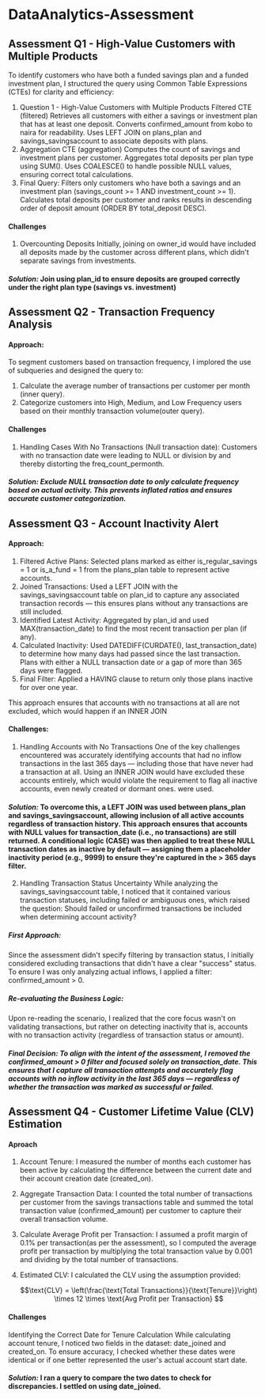 # DataAnalytics-Assessment
## Assessment Q1 - High-Value Customers with Multiple Products
To identify customers who have both a funded savings plan and a funded investment plan, I structured the query using Common Table Expressions (CTEs) for clarity and efficiency:
1. Question 1 - High-Value Customers with Multiple Products
Filtered CTE (filtered)
Retrieves all customers with either a savings or investment plan that has at least one deposit.
Converts confirmed_amount from kobo to naira for readability.
Uses LEFT JOIN on plans_plan and savings_savingsaccount to associate deposits with plans.
2. Aggregation CTE (aggregation)
Computes the count of savings and investment plans per customer.
Aggregates total deposits per plan type using SUM().
Uses COALESCE() to handle possible NULL values, ensuring correct total calculations.
3. Final Query:
Filters only customers who have both a savings and an investment plan (savings_count >= 1 AND investment_count >= 1).
Calculates total deposits per customer and ranks results in descending order of deposit amount (ORDER BY total_deposit DESC).

#### Challenges
1. Overcounting Deposits
Initially, joining on owner_id would have included all deposits made by the customer across different plans, which didn't separate savings from investments.
#### ***Solution:*** Join using plan_id to ensure deposits are grouped correctly under the right plan type (savings vs. investment)


## Assessment Q2 - Transaction Frequency Analysis
#### Approach: 
To segment customers based on transaction frequency, I implored the use of subqueries and designed the query to:
1. Calculate the average number of transactions per customer per month (inner query).
2. Categorize customers into High, Medium, and Low Frequency users based on their monthly transaction volume(outer query).

#### Challenges
1. Handling Cases With No Transactions (Null transaction date): Customers with no transaction date were leading to NULL or division by and thereby distorting the freq_count_permonth.
##### ***Solution:*** Exclude NULL transaction date to only calculate frequency based on actual activity. This prevents inflated ratios and ensures accurate customer categorization.



## Assessment Q3 - Account Inactivity Alert
#### Approach:
1. Filtered Active Plans: Selected plans marked as either is_regular_savings = 1 or is_a_fund = 1 from the plans_plan table to represent active accounts.
2. Joined Transactions: Used a LEFT JOIN with the savings_savingsaccount table on plan_id to capture any associated transaction records — this ensures plans without any transactions are still included.
3. Identified Latest Activity: Aggregated by plan_id and used MAX(transaction_date) to find the most recent transaction per plan (if any).
4. Calculated Inactivity: Used DATEDIFF(CURDATE(), last_transaction_date) to determine how many days had passed since the last transaction. Plans with either a NULL transaction date or a gap of more than 365 days were flagged.
5. Final Filter: Applied a HAVING clause to return only those plans inactive for over one year.

This approach ensures that accounts with no transactions at all are not excluded, which would happen if an INNER JOIN

#### Challenges:
1. Handling Accounts with No Transactions
One of the key challenges encountered was accurately identifying accounts that had no inflow transactions in the last 365 days — including those that have never had a transaction at all. Using an INNER JOIN would have excluded these accounts entirely, which would violate the requirement to flag all inactive accounts, even newly created or dormant ones. were used.
#### ***Solution:*** To overcome this, a LEFT JOIN was used between plans_plan and savings_savingsaccount, allowing inclusion of all active accounts regardless of transaction history. This approach ensures that accounts with NULL values for transaction_date (i.e., no transactions) are still returned. A conditional logic (CASE) was then applied to treat these NULL transaction dates as inactive by default — assigning them a placeholder inactivity period (e.g., 9999) to ensure they're captured in the > 365 days filter.

2. Handling Transaction Status Uncertainty
While analyzing the savings_savingsaccount table, I noticed that it contained various transaction statuses, including failed or ambiguous ones, which raised the question: Should failed or unconfirmed transactions be included when determining account activity?
##### First Approach:
Since the assessment didn't specify filtering by transaction status, I initially considered excluding transactions that didn't have a clear "success" status. To ensure I was only analyzing actual inflows, I applied a filter: confirmed_amount > 0.
##### Re-evaluating the Business Logic:
Upon re-reading the scenario, I realized that the core focus wasn't on validating transactions, but rather on detecting inactivity that is, accounts with no transaction activity (regardless of transaction status or amount).
##### Final Decision: To align with the intent of the assessment, I removed the confirmed_amount > 0 filter and focused solely on transaction_date. This ensures that I capture all transaction attempts and accurately flag accounts with no inflow activity in the last 365 days — regardless of whether the transaction was marked as successful or failed.


## Assessment Q4 - Customer Lifetime Value (CLV) Estimation
#### Aproach
1. Account Tenure: I measured the number of months each customer has been active by calculating the difference between the current date and their account creation date (created_on).
2. Aggregate Transaction Data: I counted the total number of transactions per customer from the savings transactions table and summed the total transaction value (confirmed_amount) per customer to capture their overall transaction volume.
3. Calculate Average Profit per Transaction: I assumed a profit margin of 0.1% per transaction(as per the assessment), so I computed the average profit per transaction by multiplying the total transaction value by 0.001 and dividing by the total number of transactions.
4. Estimated CLV: I calculated the CLV using the assumption provided:
   
   ```math
   \text{CLV} = \left(\frac{\text{Total Transactions}}{\text{Tenure}}\right) \times 12 \times \text{Avg Profit per Transaction}

#### Challenges
Identifying the Correct Date for Tenure Calculation While calculating account tenure, I noticed two fields in the dataset: date_joined and created_on. To ensure accuracy, I checked whether these dates were identical or if one better represented the user's actual account start date.

#### ***Solution:*** I ran a query to compare the two dates to check for discrepancies. I settled on using date_joined.





